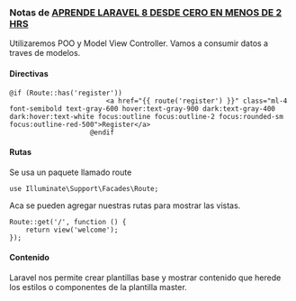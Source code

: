 ### Notas de [APRENDE LARAVEL 8 DESDE CERO EN MENOS DE 2 HRS](https://www.youtube.com/watch?v=a-4923Uyu54&t=843s&ab_channel=VidaMRR-Programacionweb)

Utilizaremos POO y Model View Controller.
Vamos a consumir datos a traves de modelos. 

#### Directivas
    @if (Route::has('register'))
                            <a href="{{ route('register') }}" class="ml-4 font-semibold text-gray-600 hover:text-gray-900 dark:text-gray-400 dark:hover:text-white focus:outline focus:outline-2 focus:rounded-sm focus:outline-red-500">Register</a>
                        @endif


#### Rutas
Se usa un paquete llamado route

    use Illuminate\Support\Facades\Route;

Aca se pueden agregar nuestras rutas para mostrar las vistas. 

    Route::get('/', function () {
        return view('welcome');
    });

#### Contenido
Laravel nos permite crear plantillas base y mostrar contenido que herede los estilos o componentes
de la plantilla master.

